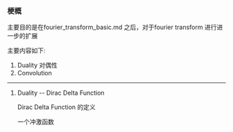 <!--
 * @Author: Liu Weilong
 * @Date: 2021-05-27 08:20:10
 * @LastEditors: Liu Weilong
 * @LastEditTime: 2021-05-27 08:26:07
 * @Description: 
-->
### 梗概
主要目的是在fourier_transform_basic.md 之后，对于fourier transform 进行进一步的扩展

主要内容如下:
1. Duality 对偶性
2. Convolution 

---------
1. Duality -- Dirac Delta Function 
   
   Dirac Delta Function 的定义
   
   一个冲激函数

   